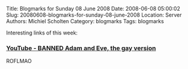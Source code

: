 Title: Blogmarks for Sunday 08 June 2008
Date: 2008-06-08 05:00:02
Slug: 20080608-blogmarks-for-sunday-08-june-2008
Location: Server
Authors: Michiel Scholten
Category: blogmarks
Tags: blogmarks

<p>Interesting links of this week:</p>
<h3><a href="http://www.youtube.com/watch?v=zKAW96N-Vms">YouTube - BANNED Adam and Eve, the gay version</a></h3>
<p>ROFLMAO</p>
